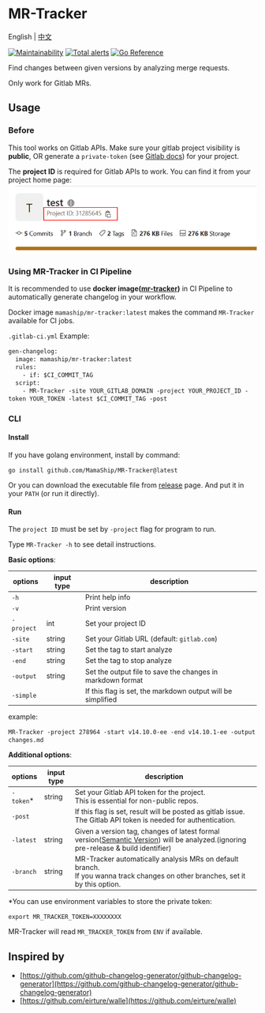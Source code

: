 # MR-Tracker

English | [中文](README-zh.md)

[![Maintainability](https://api.codeclimate.com/v1/badges/f28b966f3baf7ab66a9d/maintainability)](https://codeclimate.com/github/MamaShip/MR-Tracker/maintainability)
[![Total alerts](https://img.shields.io/lgtm/alerts/g/MamaShip/MR-Tracker.svg?logo=lgtm&logoWidth=18)](https://lgtm.com/projects/g/MamaShip/MR-Tracker/alerts/)
[![Go Reference](https://pkg.go.dev/badge/github.com/MamaShip/MR-Tracker.svg)](https://pkg.go.dev/github.com/MamaShip/MR-Tracker)

Find changes between given versions by analyzing merge requests.

Only work for Gitlab MRs.

## Usage

### Before

This tool works on Gitlab APIs. Make sure your gitlab project visibility is **public**, OR generate a `private-token` (see [Gitlab docs](https://docs.gitlab.com/ee/user/project/settings/project_access_tokens.html)) for your project.

The **project ID** is required for Gitlab APIs to work. You can find it from your project home page:
![where to find project ID](images/project_id.png)

### Using MR-Tracker in CI Pipeline

It is recommended to use **docker image([mr-tracker](https://hub.docker.com/r/mamaship/mr-tracker))** in CI Pipeline to automatically generate changelog in your workflow.

Docker image `mamaship/mr-tracker:latest` makes the command `MR-Tracker` available for CI jobs.

`.gitlab-ci.yml` Example: 

```
gen-changelog:
  image: mamaship/mr-tracker:latest
  rules:
    - if: $CI_COMMIT_TAG
  script:
    - MR-Tracker -site YOUR_GITLAB_DOMAIN -project YOUR_PROJECT_ID -token YOUR_TOKEN -latest $CI_COMMIT_TAG -post
```

### CLI

#### Install

If you have golang environment, install by command:

```
go install github.com/MamaShip/MR-Tracker@latest
```

Or you can download the executable file from [release](https://github.com/MamaShip/MR-Tracker/releases) page. And put it in your `PATH` (or run it directly).

#### Run

The `project ID` must be set by `-project` flag for program to run.

Type `MR-Tracker -h` to see detail instructions.

**Basic options**:

| options    | input type | description                                                |
| ---------- | ---------- | ---------------------------------------------------------- |
| `-h`       |            | Print help info                                            |
| `-v`       |            | Print version                                              |
| `-project` | int        | Set your project ID                                        |
| `-site`    | string     | Set your Gitlab URL (default: `gitlab.com`)                |
| `-start`   | string     | Set the tag to start analyze                               |
| `-end`     | string     | Set the tag to stop analyze                                |
| `-output`  | string     | Set the output file to save the changes in markdown format |
| `-simple`  |            | If this flag is set, the markdown output will be simplified |

example:

```
MR-Tracker -project 278964 -start v14.10.0-ee -end v14.10.1-ee -output changes.md
```

**Additional options**:

| options    | input type | description                                                |
| ---------- | ---------- | ---------------------------------------------------------- |
| `-token`*   | string     | Set your Gitlab API token for the project.<br /> This is essential for non-public repos. |
| `-post`    |            | If this flag is set, result will be posted as gitlab issue. <br /> The Gitlab API token is needed for authentication. |
| `-latest`    | string | Given a version tag, changes of latest formal version([Semantic Version](https://semver.org/)) will be analyzed.(ignoring pre-release & build identifier) |
| `-branch`  | string     | MR-Tracker automatically analysis MRs on default branch. <br /> If you wanna track changes on other branches, set it by this option. |

*You can use environment variables to store the private token:
```
export MR_TRACKER_TOKEN=XXXXXXXX
```
MR-Tracker will read `MR_TRACKER_TOKEN` from `ENV` if available.

## Inspired by

- [https://github.com/github-changelog-generator/github-changelog-generator](https://github.com/github-changelog-generator/github-changelog-generator)
- [https://github.com/eirture/walle](https://github.com/eirture/walle)